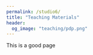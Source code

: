 ```yaml
---
permalink: /studio6/
title: "Teaching Materials"
header: 
  og_image: "teaching/pdp.png"
---
```



This is a good page



